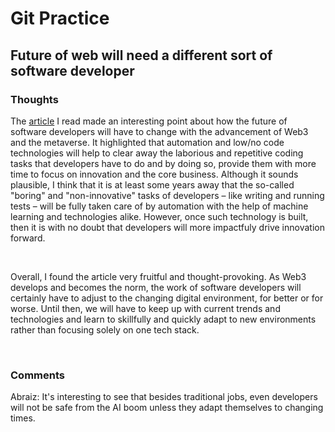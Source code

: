 # Git Practice

## Future of web will need a different sort of software developer
### Thoughts

The [article](https://www.zdnet.com/article/the-future-of-the-web-will-need-a-different-sort-of-software-developer/) I read made an interesting point about how the future of software developers will have to change with the advancement of Web3 and the metaverse. It highlighted that automation and low/no code technologies will help to clear away the laborious and repetitive coding tasks that developers have to do and by doing so, provide them with more time to focus on innovation and the core business. Although it sounds plausible, I think that it is at least some years away that the so-called "boring" and "non-innovative" tasks of developers – like writing and running tests – will be fully taken care of by automation with the help of machine learning and technologies alike. However, once such technology is built, then it is with no doubt that developers will more impactfuly drive innovation forward. 

<br/>

Overall, I found the article very fruitful and thought-provoking. As Web3 develops and becomes the norm, the work of software developers will certainly have to adjust to the changing digital environment, for better or for worse. Until then, we will have to keep up with current trends and technologies and learn to skillfully and quickly adapt to new environments rather than focusing solely on one tech stack. 

<br/>

### Comments

Abraiz: It's interesting to see that besides traditional jobs, even developers will not be safe from the AI boom unless they adapt themselves to changing times.


    